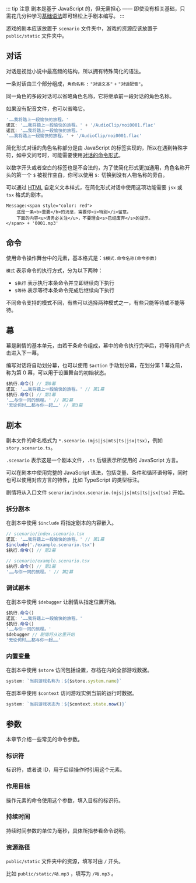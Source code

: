 ::: tip 注意
剧本是基于 JavaScript 的，但无需担心 —— 即使没有相关基础，只需花几分钟学习[基础语法](/guide/scenario/code)即可轻松上手剧本编写。
:::

游戏的剧本应该放置于 `scenario` 文件夹中，游戏的资源应该放置于 `public/static` 文件夹中。

## 对话

对话是视觉小说中最高频的结构，所以拥有特殊简化的语法。

一条对话由三个部分组成，`角色名称` `:` `"对话文本"` `+` `"对话配音"`。

同一角色的多段对话可以省略角色名称，它将继承前一段对话的角色名称。

如果没有配音文件，也可以省略它。

```ts
'……我将踏上一段愉快的旅程。'
诺瓦: '……我将踏上一段愉快的旅程。' + '/AudioClip/noi0001.flac'
诺瓦: '……我将踏上一段愉快的旅程。'
'……我将踏上一段愉快的旅程。' + '/AudioClip/noi0001.flac'
```

简化形式对话的角色名称部分是由 JavaScript 的标签实现的，所以在遇到特殊字符，如中文问号时，可能需要使用[对话的命令形式](/guide/scenario/api#对话)。

以数字开头或者空白的标签也是不合法的，为了使简化形式更加通用，角色名称开头的第一个 `$` 被视作空白，你可以使用 `$:` 切换到没有人物名称的旁白。

可以通过 [HTML](/guide/scenario/code#html) 自定义文本样式，在简化形式对话中使用这项功能需要 `jsx` 或 `tsx` 格式的剧本。

```tsx
Message:<span style="color: red">
    这是一条<b>重要</b>的消息，需要你<i>特别</i>留意。
    下面的内容<u>请务必关注</u>，不要理会<s>已经废弃</s>的提示。
</span> + '0001.mp3'
```

## 命令

使用命令操作舞台中的元素，基本格式是：`$模式.命令名称(命令参数)`

`模式` 表示命令的执行方式，分为以下两种：

-   `$执行` 表示执行本条命令并立即继续向下执行
-   `$等待` 表示等待本条命令完成后继续向下执行

不同命令支持的模式不同，有些可以选择两种模式之一，有些只能等待或不能等待。

## 幕

幕是剧情的基本单元，由若干条命令组成，幕中的命令执行完毕后，将等待用户点击进入下一幕。

编写对话将自动划分幕，也可以使用 `$action` 手动划分幕，在划分第 1 幕之前，称为第 0 幕，可以用于设置舞台的初始状态。

```ts
$执行.命令() // 第0幕
诺瓦: '……我将踏上一段愉快的旅程。' // 第1幕
$执行.命令() // 第1幕
'……与你一同的旅程。' // 第2幕
'无论何时……都与你一起……' // 第3幕
```

## 剧本

剧本文件的命名格式为 `*.scenario.(mjs|js|mts|ts|jsx|tsx)`，例如 `story.scenario.ts`。

`.scenario` 表示这是一个剧本文件，`.ts` 后缀表示所使用的 JavaScript 方言。

可以在剧本中使用完整的 JavaScript 语法，包括变量、条件和循环语句等，同时也可以使用对应方言的特性，比如 TypeScript 的类型标注。

剧情将从入口文件 `scenario/index.scenario.(mjs|js|mts|ts|jsx|tsx)` 开始。

### 拆分剧本

在剧本中使用 `$include` 将指定剧本的内容嵌入。

```ts
// scenario/index.scenario.tsx
诺瓦: '……我将踏上一段愉快的旅程。' // 第1幕
$include('./example.scenario.tsx')
$执行.命令() // 第2幕
```

```ts
// scenario/example.scenario.tsx
$执行.命令() // 第1幕
'……与你一同的旅程。' // 第2幕
```

### 调试剧本

在剧本中使用 `$debugger` 让剧情从指定位置开始。

```ts
$执行.命令()
诺瓦: '……我将踏上一段愉快的旅程。'
$执行.命令()
'……与你一同的旅程。'
$debugger // 剧情将从这里开始
'无论何时……都与你一起……'
```

### 内置变量

在剧本中使用 `$store` 访问包括设置，存档在内的全部游戏数据。

```ts
system: `当前游戏名称为：${$store.system.name}`
```

在剧本中使用 `$context` 访问游戏实例当前的运行时数据。

```ts
system: `当前游戏状态为：${$context.state.now()}`
```

## 参数

本章节介绍一些常见的命令参数。

### 标识符

标识符，或者说 ID，用于后续操作时引用这个元素。

### 作用目标

操作元素的命令使用这个参数，填入目标的标识符。

### 持续时间

持续时间参数的单位为毫秒，具体所指参看命令说明。

### 资源路径

`public/static` 文件夹中的资源，填写时由 `/` 开头。

比如 `public/static/咕.mp3` ，填写为 `/咕.mp3` 。
